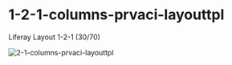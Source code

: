 # 1-2-1-columns-prvaci-layouttpl

Liferay Layout 1-2-1 (30/70)

![2-1-columns-prvaci-layouttpl](src/main/webapp/2-1-columns-prvaci-layouttpl.png?raw=true)